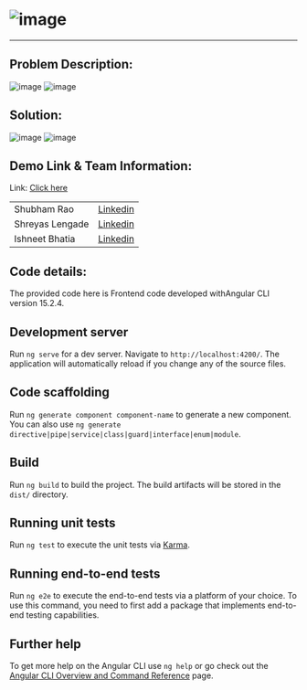 # ![image](https://github.com/user-attachments/assets/3f19a801-b475-4715-a4dd-3d6fc204992f)
-------------------------------------------------------------------------------------------
## Problem Description:
![image](https://github.com/user-attachments/assets/64191349-2d91-448b-acd0-60e70fa02fa3)
![image](https://github.com/user-attachments/assets/f89435f5-1fe1-4a69-94bf-49a8dc2ae8bc)

## Solution:
![image](https://github.com/user-attachments/assets/9de319bb-aaf5-40ad-bac8-b779200688f7)
![image](https://github.com/user-attachments/assets/18eefe34-f922-4cf9-9f98-f8097443123a)

## Demo Link & Team Information:
Link: <a href="https://youtu.be/RdIQWBwR044">Click here</a>
<table>
  <tr>
    <td>Shubham Rao</td>
    <td><a href="https://www.linkedin.com/in/shubham-rao-b26602168/">Linkedin</a></td>
  </tr>
  <tr>
     <td>Shreyas Lengade</td>
    <td><a href="https://www.linkedin.com/in/shreyas-lengade-6b32971a3/">Linkedin</a></td>
  </tr>
  <tr>
     <td>Ishneet Bhatia</td>
    <td><a href="https://www.linkedin.com/in/ishneet-bhatia/">Linkedin</a></td>
  </tr>
</table>

## Code details:
The provided code here is Frontend code developed withAngular CLI version 15.2.4.

## Development server

Run `ng serve` for a dev server. Navigate to `http://localhost:4200/`. The application will automatically reload if you change any of the source files.

## Code scaffolding

Run `ng generate component component-name` to generate a new component. You can also use `ng generate directive|pipe|service|class|guard|interface|enum|module`.

## Build

Run `ng build` to build the project. The build artifacts will be stored in the `dist/` directory.

## Running unit tests

Run `ng test` to execute the unit tests via [Karma](https://karma-runner.github.io).

## Running end-to-end tests

Run `ng e2e` to execute the end-to-end tests via a platform of your choice. To use this command, you need to first add a package that implements end-to-end testing capabilities.

## Further help

To get more help on the Angular CLI use `ng help` or go check out the [Angular CLI Overview and Command Reference](https://angular.io/cli) page.
 
